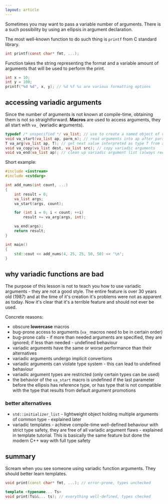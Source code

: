 ```yaml
---
layout: article
---
```


Sometimes you may want to pass a variable number of arguments. There is a such possibility by using an ellipsis in argument declaration.

The most well-known function to do such thing is `printf` from C standard library.

```c
int printf(const char* fmt, ...);
```

Function takes the string representing the format and a variable amount of arguments that will be used to perform the print.

```c
int x = 10;
int y = 100;
printf("%d %d", x, y); // %d %f %s are various formatting options
```

## accessing variadic arguments

Since the number of arguments is not known at compile-time, obtaining them is not so straightforward. **Macros** are used to access arguments, they all start with `va_` (**v**ariadic **a**rguments).

```c++
typedef /* unspecified */ va_list; // use to create a named object of va_list type
void va_start(va_list ap, parm_n); // read arguments into ap after parameter name parm_n
T va_arg(va_list ap, T); // get next value interpreted as type T from ap
void va_copy(va_list dest, va_list src); // copy variadic arguments
void va_end(va_list ap); // clean up variadic argument list (always required)
```

Short example:

```c++
#include <iostream>
#include <cstdarg>

int add_nums(int count, ...)
{
    int result = 0;
    va_list args;
    va_start(args, count);

    for (int i = 0; i < count; ++i)
        result += va_arg(args, int);

    va_end(args);
    return result;
}

int main()
{
    std::cout << add_nums(4, 25, 25, 50, 50) << '\n';
}
```

## why variadic functions are bad

The purpose of this lesson is not to teach you how to use variadic arguments - they are not a good style. The entire feature is over 30 years old (1987) and at the time of it's creation it's problems were not as apparent as today. Now it's clear that it's a terrible feature and should not ever be used.

Concrete reasons:

- obscure **lowercase** macros
- bug-prone access to arguments (`va_` macros need to be in certain order)
- bug-prone calls - if more than needed arguments are specified, they are ignored; if less than needed - undefined behaviour
- variadic arguments have the same or worse performance than their alternatives
- variadic arguments undergo implicit convertions
- variadic arguments can violate type system - this can lead to undefined behaviour
- variadic argument types are restricted (only certain types can be used)
- the behavior of the `va_start` macro is undefined if the last parameter before the ellipsis has reference type, or has type that is not compatible with the type that results from default argument promotions

### better alternatives

- `std::initializer_list` - lightweight object holding multiple arguments of common type - explained later
- variadic templates - achieve compile-time well-defined behaviour with strict type safety, they are free of all variadic argument flaws - explained in template tutorial. This is basically the same feature but done the modern C++ way with full type safety

## summary

Scream when you see someone using variadic function arguments. They should better learn templates.

```c++
void print(const char* fmt, ...); // error-prone, types unchecked

template <typename... Ts>
void print(Ts&&... ts); // everything well-defined, types checked
```
